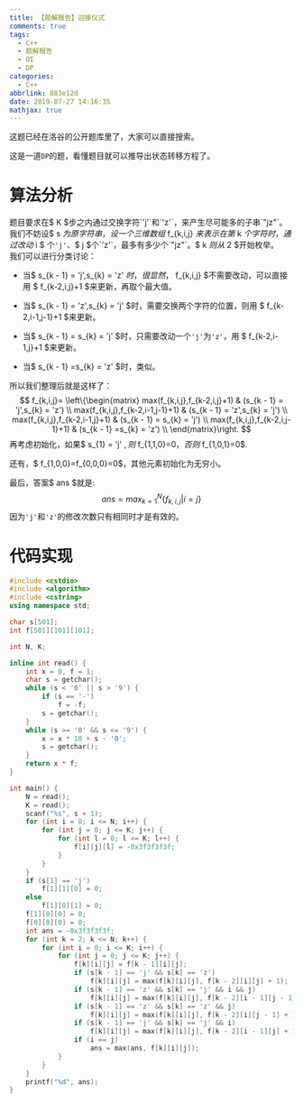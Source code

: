 ```yaml
---
title: 【题解报告】迎接仪式
comments: true
tags:
  - C++
  - 题解报告
  - OI
  - DP
categories:
  - C++
abbrlink: 883e12d
date: 2019-07-27 14:16:35
mathjax: true
---
```

这题已经在洛谷的公开题库里了，大家可以直接搜索。
  
这是一道`DP`的题，看懂题目就可以推导出状态转移方程了。
  
<!-- more -->
# 算法分析
题目要求在$ K $步之内通过交换字符`'j'`和`'z'`，来产生尽可能多的子串`"jz"`。  
我们不妨设$ s $为原字符串，设一个三维数组$ f_{k,i,j} $来表示在第$ k $个字符时，通过改动$ i $ 个`'j'`、$ j $个`'z'`，最多有多少个`"jz"`。$ k $则从$ 2 $开始枚举。  
我们可以进行分类讨论：

- 当$ s_{k - 1} = 'j',s_{k} = 'z' $时，很显然，$ f_{k,i,j} $不需要改动，可以直接用 $ f_{k-2,i,j}+1 $来更新，再取个最大值。  

- 当$ s_{k - 1} = 'z',s_{k} = 'j' $时，需要交换两个字符的位置，则用 $ f_{k-2,i-1,j-1}+1 $来更新。  

- 当$ s_{k - 1} = s_{k} = 'j' $时，只需要改动一个`'j'`为`'z'`，用 $ f_{k-2,i-1,j}+1 $来更新。  
- 当$ s_{k - 1} =s_{k} = 'z' $时，类似。  

所以我们整理后就是这样了：  
$$
f_{k,i,j}=
\left\{\begin{matrix}
max(f_{k,i,j},f_{k-2,i,j}+1) & (s_{k - 1} = 'j',s_{k} = 'z') \\ 
max(f_{k,i,j},f_{k-2,i-1,j-1}+1) & (s_{k - 1} = 'z',s_{k} = 'j') \\ 
max(f_{k,i,j},f_{k-2,i-1,j}+1) & (s_{k - 1} = s_{k} = 'j') \\ 
max(f_{k,i,j},f_{k-2,i,j-1}+1) & (s_{k - 1} =s_{k} = 'z') \\ 
\end{matrix}\right.
$$
再考虑初始化，如果$ s_{1} = 'j' $,则$ f_{1,1,0}=0$，否则$ f_{1,0,1}=0$.  

还有，$ f_{1,0,0}=f_{0,0,0}=0$，其他元素初始化为无穷小。

最后，答案$ ans $就是:
$$
ans = max_{k=1}^{N}\{f_{k,i,j}|i=j\}
$$
因为`'j'`和`'z'`的修改次数只有相同时才是有效的。  

# 代码实现

```cpp
#include <cstdio>
#include <algorithm>
#include <cstring>
using namespace std;

char s[501];
int f[501][101][101];

int N, K;

inline int read() {
    int x = 0, f = 1;
    char s = getchar();
    while (s < '0' || s > '9') {
        if (s == '-')
            f = -f;
        s = getchar();
    }
    while (s >= '0' && s <= '9') {
        x = x * 10 + s - '0';
        s = getchar();
    }
    return x * f;
}

int main() {
    N = read();
    K = read();
    scanf("%s", s + 1);
    for (int i = 0; i <= N; i++) {
        for (int j = 0; j <= K; j++) {
            for (int l = 0; l <= K; l++) {
                f[i][j][l] = -0x3f3f3f3f;
            }
        }
    }
    if (s[1] == 'j')
        f[1][1][0] = 0;
    else
        f[1][0][1] = 0;
    f[1][0][0] = 0;
    f[0][0][0] = 0;
    int ans = -0x3f3f3f3f;
    for (int k = 2; k <= N; k++) {
        for (int i = 0; i <= K; i++) {
            for (int j = 0; j <= K; j++) {
                f[k][i][j] = f[k - 1][i][j];
                if (s[k - 1] == 'j' && s[k] == 'z')
                    f[k][i][j] = max(f[k][i][j], f[k - 2][i][j] + 1);
                if (s[k - 1] == 'z' && s[k] == 'j' && i && j)
                    f[k][i][j] = max(f[k][i][j], f[k - 2][i - 1][j - 1] + 1);
                if (s[k - 1] == 'z' && s[k] == 'z' && j)
                    f[k][i][j] = max(f[k][i][j], f[k - 2][i][j - 1] + 1);
                if (s[k - 1] == 'j' && s[k] == 'j' && i)
                    f[k][i][j] = max(f[k][i][j], f[k - 2][i - 1][j] + 1);
                if (i == j)
                    ans = max(ans, f[k][i][j]);
            }
        }
    }
    printf("%d", ans);
}
```
